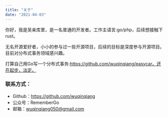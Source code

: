 ```yaml
---
title: "关于"
date: "2021-04-03"
---
```


你好，我是吴亲库里，是一名普通的开发者。工作主语言:go/php，后续想接触下rust。

无名开源爱好者，小小的参与过一些开源项目，后续的目标是深度参与开源项目。目前对分布式事务领域感兴趣。

打算自己用Go写一个分布式事务:https://github.com/wuqinqiang/easycar。还在起步，淡定。



### 联系方式：

- Github：https://github.com/wuqinqiang
- 公众号：RememberGo
- 邮箱：wuqinqiang050@gmail.com
